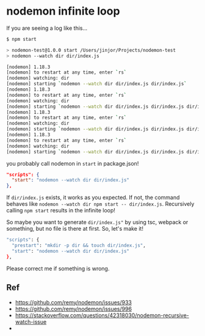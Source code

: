 # nodemon infinite loop

If you are seeing a log like this...

```bash
$ npm start

> nodemon-test@1.0.0 start /Users/jinjor/Projects/nodemon-test
> nodemon --watch dir dir/index.js

[nodemon] 1.18.3
[nodemon] to restart at any time, enter `rs`
[nodemon] watching: dir
[nodemon] starting `nodemon --watch dir dir/index.js dir/index.js`
[nodemon] 1.18.3
[nodemon] to restart at any time, enter `rs`
[nodemon] watching: dir
[nodemon] starting `nodemon --watch dir dir/index.js dir/index.js dir/index.js`
[nodemon] 1.18.3
[nodemon] to restart at any time, enter `rs`
[nodemon] watching: dir
[nodemon] starting `nodemon --watch dir dir/index.js dir/index.js dir/index.js dir/index.js`
[nodemon] 1.18.3
[nodemon] to restart at any time, enter `rs`
[nodemon] watching: dir
[nodemon] starting `nodemon --watch dir dir/index.js dir/index.js dir/index.js dir/index.js dir/index.js`
```

you probably call nodemon in `start` in package.json!

```json
"scripts": {
  "start": "nodemon --watch dir dir/index.js"
},
```

If `dir/index.js` exists, it works as you expected.
If not, the command behaves like `nodemon --watch dir npm start -- dir/index.js`. Recursively calling `npm start` results in the infinite loop!

So maybe you want to generate `dir/index.js"` by using tsc, webpack or something, but no file is there at first. So, let's make it!

```bash
"scripts": {
  "prestart": "mkdir -p dir && touch dir/index.js",
  "start": "nodemon --watch dir dir/index.js"
},
```

Please correct me if something is wrong.


## Ref

- https://github.com/remy/nodemon/issues/933
- https://github.com/remy/nodemon/issues/996
- https://stackoverflow.com/questions/42318030/nodemon-recursive-watch-issue
- 

